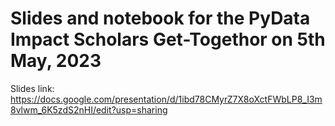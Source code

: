# Slides and notebook for the PyData Impact Scholars Get-Togethor on 5th May, 2023

Slides link: https://docs.google.com/presentation/d/1ibd78CMyrZ7X8oXctFWbLP8_I3m8vlwm_6K5zdS2nHI/edit?usp=sharing 
